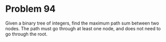 # Problem 94

Given a binary tree of integers, find the maximum path sum between two nodes. The path must go through at least one node, and does not need to go through the root.
